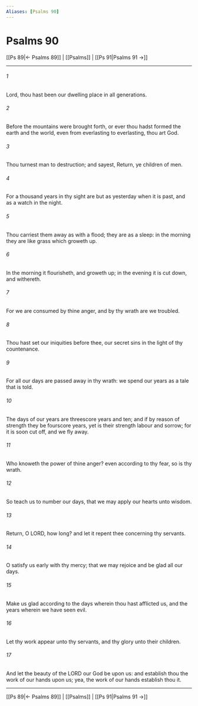 ```yaml
---
Aliases: [Psalms 90]
---
```

# Psalms 90

[[Ps 89|← Psalms 89]] | [[Psalms]] | [[Ps 91|Psalms 91 →]]
***



###### 1 
Lord, thou hast been our dwelling place in all generations. 

###### 2 
Before the mountains were brought forth, or ever thou hadst formed the earth and the world, even from everlasting to everlasting, thou art God. 

###### 3 
Thou turnest man to destruction; and sayest, Return, ye children of men. 

###### 4 
For a thousand years in thy sight are but as yesterday when it is past, and as a watch in the night. 

###### 5 
Thou carriest them away as with a flood; they are as a sleep: in the morning they are like grass which groweth up. 

###### 6 
In the morning it flourisheth, and groweth up; in the evening it is cut down, and withereth. 

###### 7 
For we are consumed by thine anger, and by thy wrath are we troubled. 

###### 8 
Thou hast set our iniquities before thee, our secret sins in the light of thy countenance. 

###### 9 
For all our days are passed away in thy wrath: we spend our years as a tale that is told. 

###### 10 
The days of our years are threescore years and ten; and if by reason of strength they be fourscore years, yet is their strength labour and sorrow; for it is soon cut off, and we fly away. 

###### 11 
Who knoweth the power of thine anger? even according to thy fear, so is thy wrath. 

###### 12 
So teach us to number our days, that we may apply our hearts unto wisdom. 

###### 13 
Return, O LORD, how long? and let it repent thee concerning thy servants. 

###### 14 
O satisfy us early with thy mercy; that we may rejoice and be glad all our days. 

###### 15 
Make us glad according to the days wherein thou hast afflicted us, and the years wherein we have seen evil. 

###### 16 
Let thy work appear unto thy servants, and thy glory unto their children. 

###### 17 
And let the beauty of the LORD our God be upon us: and establish thou the work of our hands upon us; yea, the work of our hands establish thou it.

***
[[Ps 89|← Psalms 89]] | [[Psalms]] | [[Ps 91|Psalms 91 →]]
